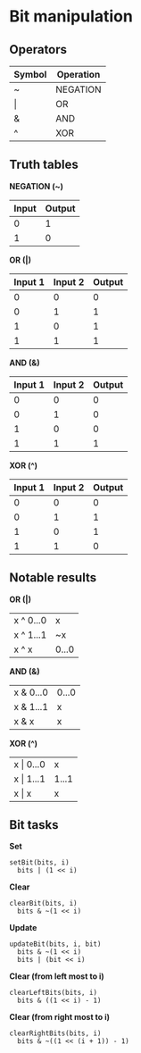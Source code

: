 # Bit manipulation

## Operators

|Symbol         |Operation             |
|---------------|----------------------|
|~              |NEGATION              |
|\|             |OR                    |
|&              |AND                   |
|^              |XOR                   |

## Truth tables

**NEGATION (~)**

|Input       |Output      |
|------------|------------|
|0           |1           |
|1           |0           |

**OR (|)**

|Input 1     |Input 2     |Output      |
|------------|------------|------------|
|0           |0           |0           |
|0           |1           |1           |
|1           |0           |1           |
|1           |1           |1           |

**AND (&)**

|Input 1     |Input 2     |Output      |
|------------|------------|------------|
|0           |0           |0           |
|0           |1           |0           |
|1           |0           |0           |
|1           |1           |1           |

**XOR (^)**

|Input 1     |Input 2     |Output      |
|------------|------------|------------|
|0           |0           |0           |
|0           |1           |1           |
|1           |0           |1           |
|1           |1           |0           |

## Notable results

**OR (|)**

|              |              |
|--------------|--------------|
|x ^ 0...0     |x             |
|x ^ 1...1     |~x            |
|x ^ x         |0...0         |

**AND (&)**

|              |              |
|--------------|--------------|
|x & 0...0     |0...0         |
|x & 1...1     |x             |
|x & x         |x             |

**XOR (^)**

|              |              |
|--------------|--------------|
|x \| 0...0    |x             |
|x \| 1...1    |1...1         |
|x \| x        |x             |

## Bit tasks

**Set**

```
setBit(bits, i)
  bits | (1 << i)
```

**Clear**

```
clearBit(bits, i)
  bits & ~(1 << i)
```

**Update**

```
updateBit(bits, i, bit)
  bits & ~(1 << i)
  bits | (bit << i)
```

**Clear (from left most to i)**

```
clearLeftBits(bits, i)
  bits & ((1 << i) - 1)
```

**Clear (from right most to i)**

```
clearRightBits(bits, i)
  bits & ~((1 << (i + 1)) - 1)
```
